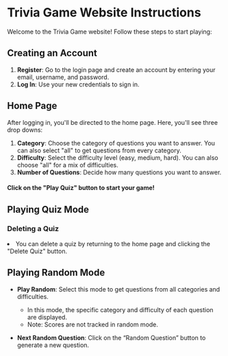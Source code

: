 # Trivia Game Website Instructions <!-- A: "Website" Instructions? Consider just using "Trivia Game" or "Trivia Game Web Application"? -->

Welcome to the Trivia Game website! Follow these steps to start playing: <!-- A: Steps? What steps? -->

## Creating an Account

<!-- A: Do you need an account to play? -->

1. **Register**: Go to the login page and create an account by entering your email, username, and password. <!-- A: You cannot create an account on the login page. Also need a step telling them to sit some button. Also consider telling them the password requirements. -->
2. **Log In**: Use your new credentials to sign in. <!-- A: Logging in should be its own section. -->

## Home Page

After logging in, you'll be directed to the home page. Here, you'll see three drop downs: <!-- A: drop-down/dropdown list/menu, not "drop down" -->

<!-- A: Jas will also add a Play Random button to the homepage. Please mention this. -->

1. **Category**: Choose the category of questions you want to answer. You can also select "all" to get questions from every category.
2. **Difficulty**: Select the difficulty level (easy, medium, hard). You can also choose "all" for a mix of difficulties.
3. **Number of Questions**: Decide how many questions you want to answer.

#### Click on the "Play Quiz" button to start your game!



## Playing Quiz Mode
<!-- A: How do you start Quiz mode? Why isn't there a button at the top like Play Random? Is Quiz Mode endless? What IS quiz mode? Imagine explaining this to someone new. -->
<!-- A: Headings should be on their own line, no colon -->

 


<h3>Deleting a Quiz</h3>
<li>You can delete a quiz by returning to the home page and clicking the "Delete Quiz" button. <!-- A: What does it mean to delete a quiz? (Consider telling the user that each logged in account can have one saved quiz at a time, which is created on the homepage) -->

## Playing Random Mode <!-- A: Consider moving this above ## Playing Quiz Mode -->

- **Play Random**: Select this mode to get questions from all categories and difficulties. <!-- A: What is the point of this line? You could probably have a heading here or remove it entirely -->
  - In this mode, the specific category and difficulty of each question are displayed.
  - Note: Scores are not tracked in random mode.

- **Next Random Question**: Click on the “Random Question” button to generate a new question. <!-- A: This doesn't need to be a bullet point -->

<br><br> <!-- A: What's this HTML for? -->

<!-- A: General notes: -->
<!-- A: You're overusing bullet points. Bullet points are used for unnumbered lists. Numbered lists are useful for steps, but otherwise, still to plain paragraphs. -->
